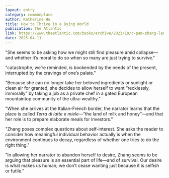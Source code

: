 ```yaml
---
layout: entry
category: commonplace
author: Katherine Hu
title: How to Thrive in a Dying World
publication: The Atlantic
link: https://www.theatlantic.com/books/archive/2023/10/c-pam-zhang-land-of-milk-and-honey-book-review/675548/
date: 2025-04-11
---
```


"She seems to be asking how we might still find pleasure amid collapse—and whether it’s moral to do so when so many are just trying to survive."

"catastrophe, we’re reminded, is bookended by the needs of the present, interrupted by the cravings of one’s palate."

"Because she can no longer take her beloved ingredients or sunlight or clean air for granted, she decides to allow herself to want “recklessly, immorally” by taking a job as a private chef in a gated European mountaintop community of the ultra-wealthy."

"When she arrives at the Italian-French border, the narrator learns that the place is called *Terra di latte e miele*—“the land of milk and honey”—and that her role is to prepare elaborate meals for investors."

"Zhang poses complex questions about self-interest. She asks the reader to consider how meaningful individual behavior actually is when the environment continues to decay, regardless of whether one tries to do the right thing."

"In allowing her narrator to abandon herself to desire, Zhang seems to be arguing that pleasure is an essential part of life—and of survival. Our desire is what makes us human; we don’t cease wanting just because it is selfish or futile."
